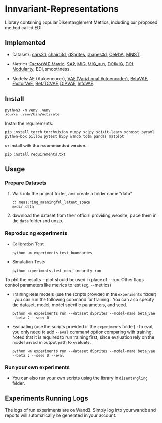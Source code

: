 # Innvariant-Representations

Library containing popular Disentanglement Metrics, including our proposed method called EDI.

## Implemented

-   Datasets: [cars3d](https://proceedings.neurips.cc//paper/5845-deep-visual-analogy-making), [chairs3d](https://ieeexplore.ieee.org/document/6909876), [dSprites](https://github.com/deepmind/dsprites-dataset), [shapes3d](https://github.com/deepmind/3d-shapes), [CelebA](http://mmlab.ie.cuhk.edu.hk/projects/CelebA.html), [MNIST](http://yann.lecun.com/exdb/mnist/).
<!-- from .Generateds import generate -->
-   Metrics: [FactorVAE Metric](https://arxiv.org/abs/1802.05983), [SAP](https://arxiv.org/abs/1711.00848), [MIG](https://arxiv.org/abs/1802.04942), [MIG_sup](https://arxiv.org/abs/2002.10549), [DCIMIG](https://arxiv.org/abs/1910.05587), [DCI](https://openreview.net/forum?id=By-7dz-AZ), [Modularity](https://arxiv.org/abs/1802.05312), EDI, smoothness.

-   Models: AE (Autoencoder), [VAE (Variational Autoencoder)](https://arxiv.org/abs/1312.6114), [BetaVAE](https://openreview.net/forum?id=Sy2fzU9gl), [FactorVAE](https://arxiv.org/abs/1802.05983), [BetaTCVAE](https://arxiv.org/abs/1802.04942), [DIPVAE](https://arxiv.org/abs/1711.00848), [InfoVAE](https://arxiv.org/abs/1706.02262).

## Install

```shell
python3 -m venv .venv
source .venv/bin/activate
```

Install the requirements.

```shell
pip install torch torchvision numpy scipy scikit-learn xgboost pyyaml python-box pillow pytest h5py wandb tqdm pandas matplot
```

or install with the recommended version.

```shell
pip install requirements.txt
```

## Usage

### Prepare Datasets

1. Walk into the project folder, and create a folder name "data"
    ```
    cd measuring_meaningful_latent_space
    mkdir data
    ```
2. download the dataset from their official providing website, place them in the `data` folder and unzip.

### Reproducing experiments

-   Calibration Test

    ```shell
    python -m experiments.test_boundaries
    ```

-   Simulation Tests
    ```shell
    python experiments.test_non_linearity run
    ```

To plot the results --plot should be used in place of --run. Other flags control parameters like metrics to test (eg. --metrics)

-   Training Real models (use the scripts provided in the `experiments` folder) : you can run the following command for training . You can also specify the dataset, model, model specific parameters, and seed.

    ```shell
    python -m experiments.run --dataset dSprites --model-name beta_vae --beta 2 --seed 0
    ```

-   Evaluating (use the scripts provided in the `experiments` folder) : to eval, you only need to add `--eval` command option comparing with training. Noted that it is required to run training first, since evaluation rely on the model saved in output path to evaluate.
    ```shell
    python -m experiments.run --dataset dSprites --model-name beta_vae --beta 2 --seed 0 --eval
    ```

### Run your own experiments

-   You can also run your own scripts using the library in `disentangling` folder.

## Experiments Running Logs

The logs of run experiments are on WandB.
Simply log into your wandb and reports will automatically be generated in your account.